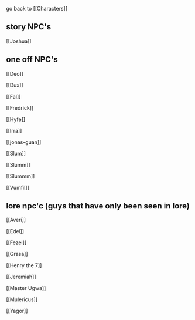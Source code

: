 go back to [[Characters]]
## story NPC's

[[Joshua]]
## one off NPC's

[[Deo]]

[[Dux]]

[[Fal]]

[[Fredrick]]

[[Hyfe]]

[[Irra]]

[[jonas-guan]]

[[Slum]]

[[Slumm]]

[[Slummm]]

[[Vumfil]]

## lore npc'c (guys that have only been seen in lore)

[[Averi]]

[[Edel]]

[[Fezel]]

[[Grasa]]

[[Henry the 7]]

[[Jeremiah]]

[[Master Ugwa]]

[[Mulericus]]

[[Yagor]]

